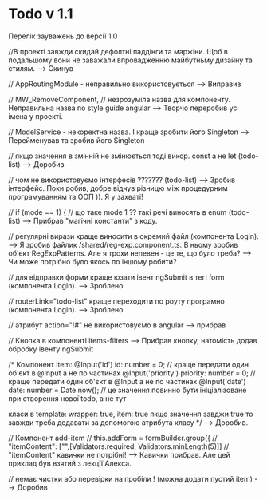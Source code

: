 # Todo v 1.1
Перелік зауважень до версії 1.0

//В проекті завжди скидай дефолтні паддінги та маржіни. Щоб в подальшому вони не заважали впровадженню майбутньму дизайну та стилям.
--> Скинув

//  AppRoutingModule - неправильно використовується
--> Виправив

//  MW_RemoveComponent, // незрозуміла назва для компоненту. Неправильна назва по style guide angular
--> Творчо переробив усі імена у проекті. 

//  ModelService - некоректна назва. І краще зробити його Singleton
--> Перейменував та зробив його Singleton

//  якщо значення в змінній не змінюється тоді викор. const а не let  (todo-list)
--> Доробив

//  чом не використовуємо інтерфесів ???????  (todo-list)
--> Зробив інтерфейс. Поки робив, добре відчув різницю між процедурним програмуванням та ООП )). Я у захваті!

//  if (mode == 1) { // що таке mode 1 ?? такі речі виносять в enum  (todo-list)
--> Прибрав "магічні константи" з коду. 

//  регулярні вирази краще виносити в окремий файл  (компонента Login).
--> Я зробив файлик /shared/reg-exp.component.ts. В ньому зробив об'єкт RegExpPatterns. Але я трохи непевен - це те, що було треба?
--> Чи може потрібно було якось по іншому робити?

//  для відправки форми краще юзати івент ngSubmit в тегі form  (компонента Login).
--> Зроблено

//  routerLink="todo-list" краще переходити по роуту програмно  (компонента Login).
--> Зроблено  

//  атрибут action="!#" не використовуємо в angular 
--> прибрав

//  Кнопка в компоненті items-filters
--> Прибрав кнопку, натомість додав обробку івенту ngSubmit

/*
  Компонент item:   @Input('id') id: number = 0; // краще передати один об'єкт в @Input а не по частинах
                    @Input('priority') priority: number = 0; // краще передати один об'єкт в @Input а не по частинах
                    @Input('date') date: number = Date.now(); // це значення повинно бути ініціалізоване при створення нової todo, а не тут
    
класи в template:
        wrapper: true,
        item: true
        якщо значення завджи true то завжди треба додавати за допомогою атрибута класу
*/
-->  Доробив.   

//  Компонент add-item
//  this.addForm = formBuilder.group({
//  "itemContent": ["",[Validators.required, Validators.minLength(5)]] // "itemContent" кавички не потрібні!
--> Кавички прибрав. Але цей приклад був взятий з лекції Алекса. 

// немає чистки або перевірки на пробіли ! (можна додати пустий item) 
--> Доробив
